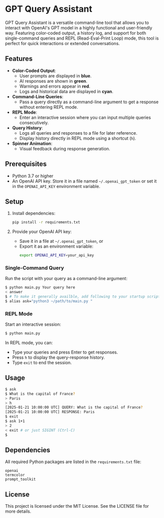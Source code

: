 # GPT Query Assistant

GPT Query Assistant is a versatile command-line tool that allows you to interact with OpenAI's GPT model in a highly functional and user-friendly way. Featuring color-coded output, a history log, and support for both single-command queries and REPL (Read-Eval-Print Loop) mode, this tool is perfect for quick interactions or extended conversations.

## Features

- **Color-Coded Output**:
  - User prompts are displayed in **blue**.
  - AI responses are shown in **green**.
  - Warnings and errors appear in **red**.
  - Logs and historical data are displayed in **cyan**.
- **Command-Line Queries**:
  - Pass a query directly as a command-line argument to get a response without entering REPL mode.
- **REPL Mode**:
  - Enter an interactive session where you can input multiple queries consecutively.
- **Query History**:
  - Logs all queries and responses to a file for later reference.
  - Display history directly in REPL mode using a shortcut (`h`).
- **Spinner Animation**:
  - Visual feedback during response generation.

## Prerequisites

- Python 3.7 or higher
- An OpenAI API key. Store it in a file named `~/.openai_gpt_token` or set it in the `OPENAI_API_KEY` environment variable.

## Setup

1. Install dependencies:

   ```bash
   pip install -r requirements.txt
   ```

2. Provide your OpenAI API key:

   - Save it in a file at `~/.openai_gpt_token`, or
   - Export it as an environment variable:
     ```bash
     export OPENAI_API_KEY=your_api_key
     ```

### Single-Command Query

Run the script with your query as a command-line argument:

```bash
$ python main.py Your query here
< answer
$ # To make it generally availble, add following to your startup script:
$ alias ask="python3 ~/path/to/main.py "
```

### REPL Mode

Start an interactive session:

```bash
$ python main.py
```

In REPL mode, you can:

- Type your queries and press Enter to get responses.
- Press `h` to display the query-response history.
- Type `exit` to end the session.

## Usage

```bash
$ ask
$ What is the capital of France?
> Paris
> h
[2025-01-21 10:00:00 UTC] QUERY: What is the capital of France?
[2025-01-21 10:00:00 UTC] RESPONSE: Paris
$ exit
$ ask 1+1
> 2
< exit # or just SIGINT (Ctrl-C)
$ 
```

## Dependencies

All required Python packages are listed in the `requirements.txt` file:

```plaintext
openai
termcolor
prompt_toolkit
```

## License

This project is licensed under the MIT License. See the LICENSE file for more details.
